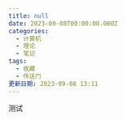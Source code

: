 ```yaml
---
title: null
date: 2023-09-08T00:00:00.000Z
categories:
  - 计算机
  - 理论
  - 笔记
tags:
  - 收藏
  - 传送门
更新日期: 2023-09-08 13:11
---
```


测试
